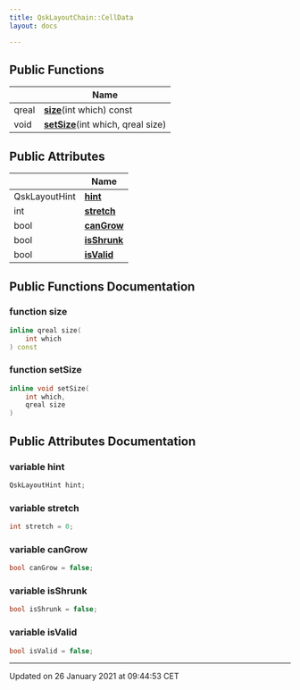```yaml
---
title: QskLayoutChain::CellData
layout: docs

---
```





## Public Functions

|                | Name           |
| -------------- | -------------- |
| qreal | **[size](/docs/classes/class_qsk_layout_chain_1_1_cell_data/#function-size)**(int which) const |
| void | **[setSize](/docs/classes/class_qsk_layout_chain_1_1_cell_data/#function-setsize)**(int which, qreal size) |

## Public Attributes

|                | Name           |
| -------------- | -------------- |
| QskLayoutHint | **[hint](/docs/classes/class_qsk_layout_chain_1_1_cell_data/#variable-hint)**  |
| int | **[stretch](/docs/classes/class_qsk_layout_chain_1_1_cell_data/#variable-stretch)**  |
| bool | **[canGrow](/docs/classes/class_qsk_layout_chain_1_1_cell_data/#variable-cangrow)**  |
| bool | **[isShrunk](/docs/classes/class_qsk_layout_chain_1_1_cell_data/#variable-isshrunk)**  |
| bool | **[isValid](/docs/classes/class_qsk_layout_chain_1_1_cell_data/#variable-isvalid)**  |

## Public Functions Documentation

### function size

```cpp
inline qreal size(
    int which
) const
```


### function setSize

```cpp
inline void setSize(
    int which,
    qreal size
)
```


## Public Attributes Documentation

### variable hint

```cpp
QskLayoutHint hint;
```


### variable stretch

```cpp
int stretch = 0;
```


### variable canGrow

```cpp
bool canGrow = false;
```


### variable isShrunk

```cpp
bool isShrunk = false;
```


### variable isValid

```cpp
bool isValid = false;
```


-------------------------------

Updated on 26 January 2021 at 09:44:53 CET